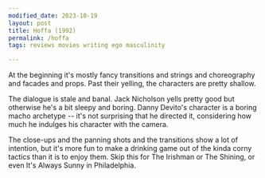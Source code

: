 ```yaml
---
modified_date: 2023-10-19
layout: post
title: Hoffa (1992)
permalink: /hoffa
tags: reviews movies writing ego masculinity

---
```


At the beginning it's mostly fancy transitions and strings and choreography and facades and props.
Past their yelling, the characters are pretty shallow.
<!--more-->
The dialogue is stale and banal.
Jack Nicholson yells pretty good but otherwise he's a bit sleepy and boring.
Danny Devito's character is a boring macho archetype -- it's not surprising that he directed it, considering how much he indulges his character with the camera.

The close-ups and the panning shots and the transitions show a lot of intention, but it's more fun to make a drinking game out of the kinda corny tactics than it is to enjoy them.
Skip this for The Irishman or The Shining, or even It's Always Sunny in Philadelphia.